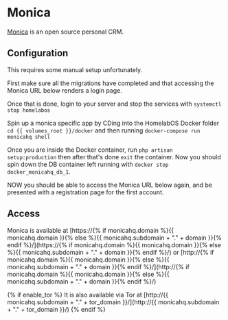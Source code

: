 # Monica

[Monica](https://www.monicahq.com/) is an open source personal CRM.

## Configuration

This requires some manual setup unfortunately.

First make sure all the migrations have completed and that accessing the Monica URL below renders a login page.

Once that is done, login to your server and stop the services with `systemctl stop homelabos`

Spin up a monica specific app by CDing into the HomelabOS Docker folder `cd {{ volumes_root }}/docker` and then running `docker-compose run monicahq shell`

Once you are inside the Docker container, run `php artisan setup:production` then after that's done `exit` the container. Now you should spin down the DB container left running with `docker stop docker_monicahq_db_1`.

NOW you should be able to access the Monica URL below again, and be presented with a registration page for the first account.

## Access

Monica is available at [https://{% if monicahq.domain %}{{ monicahq.domain }}{% else %}{{ monicahq.subdomain + "." + domain }}{% endif %}/](https://{% if monicahq.domain %}{{ monicahq.domain }}{% else %}{{ monicahq.subdomain + "." + domain }}{% endif %}/) or [http://{% if monicahq.domain %}{{ monicahq.domain }}{% else %}{{ monicahq.subdomain + "." + domain }}{% endif %}/](http://{% if monicahq.domain %}{{ monicahq.domain }}{% else %}{{ monicahq.subdomain + "." + domain }}{% endif %}/)

{% if enable_tor %}
It is also available via Tor at [http://{{ monicahq.subdomain + "." + tor_domain }}/](http://{{ monicahq.subdomain + "." + tor_domain }}/)
{% endif %}
